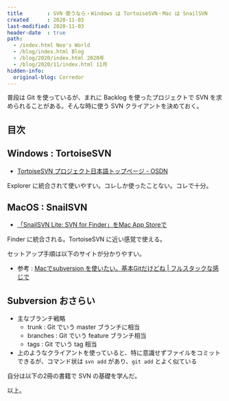 ```yaml
---
title        : SVN 使うなら・Windows は TortoiseSVN・Mac は SnailSVN
created      : 2020-11-03
last-modified: 2020-11-03
header-date  : true
path:
  - /index.html Neo's World
  - /blog/index.html Blog
  - /blog/2020/index.html 2020年
  - /blog/2020/11/index.html 11月
hidden-info:
  original-blog: Corredor
---
```


普段は Git を使っているが、まれに Backlog を使ったプロジェクトで SVN を求められることがある。そんな時に使う SVN クライアントを決めておく。

## 目次

## Windows : TortoiseSVN

- [TortoiseSVN プロジェクト日本語トップページ - OSDN](https://ja.osdn.net/projects/tortoisesvn/)

Explorer に統合されて使いやすい。コレしか使ったことない。コレで十分。

## MacOS : SnailSVN

- [「SnailSVN Lite: SVN for Finder」をMac App Storeで](https://apps.apple.com/jp/app/snailsvn-lite-svn-for-finder/id1063090543)

Finder に統合される。TortoiseSVN に近い感覚で使える。

セットアップ手順は以下のサイトが分かりやすい。

- 参考 : [Macでsubversion を使いたい。基本Gitだけどね | フルスタックな感じで](https://b-estack.com/2018/11/06/subversion_mac/)

## Subversion おさらい

- 主なブランチ戦略
  - trunk : Git でいう master ブランチに相当
  - branches : Git でいう feature ブランチ相当
  - tags : Git でいう tag 相当
- 上のようなクライアントを使っていると、特に意識せずファイルをコミットできるが、コマンド状は `svn add` があり、`git add` とよく似ている

自分は以下の2冊の書籍で SVN の基礎を学んだ。

以上。
